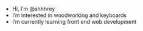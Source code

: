 - Hi, I’m @shhhrey
- I’m interested in woodworking and keyboards
- I’m currently learning front end web development
